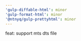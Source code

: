 ```yaml
---
'gulp-diffable-html': minor
'gulp-format-html': minor
'@ntnyq/gulp-prettyhtml': minor
---
```


feat: support mts dts file
